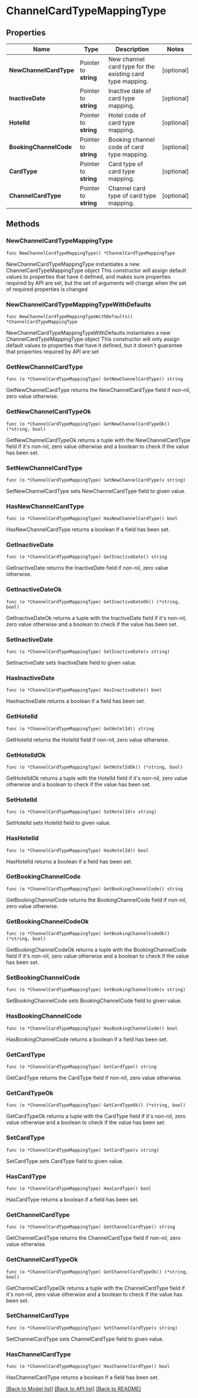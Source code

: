 # ChannelCardTypeMappingType

## Properties

Name | Type | Description | Notes
------------ | ------------- | ------------- | -------------
**NewChannelCardType** | Pointer to **string** | New channel card type for the existing card type mapping. | [optional] 
**InactiveDate** | Pointer to **string** | Inactive date of card type mapping. | [optional] 
**HotelId** | Pointer to **string** | Hotel code of card type mapping. | [optional] 
**BookingChannelCode** | Pointer to **string** | Booking channel code of card type mapping. | [optional] 
**CardType** | Pointer to **string** | Card type of card type mapping. | [optional] 
**ChannelCardType** | Pointer to **string** | Channel card type of card type mapping. | [optional] 

## Methods

### NewChannelCardTypeMappingType

`func NewChannelCardTypeMappingType() *ChannelCardTypeMappingType`

NewChannelCardTypeMappingType instantiates a new ChannelCardTypeMappingType object
This constructor will assign default values to properties that have it defined,
and makes sure properties required by API are set, but the set of arguments
will change when the set of required properties is changed

### NewChannelCardTypeMappingTypeWithDefaults

`func NewChannelCardTypeMappingTypeWithDefaults() *ChannelCardTypeMappingType`

NewChannelCardTypeMappingTypeWithDefaults instantiates a new ChannelCardTypeMappingType object
This constructor will only assign default values to properties that have it defined,
but it doesn't guarantee that properties required by API are set

### GetNewChannelCardType

`func (o *ChannelCardTypeMappingType) GetNewChannelCardType() string`

GetNewChannelCardType returns the NewChannelCardType field if non-nil, zero value otherwise.

### GetNewChannelCardTypeOk

`func (o *ChannelCardTypeMappingType) GetNewChannelCardTypeOk() (*string, bool)`

GetNewChannelCardTypeOk returns a tuple with the NewChannelCardType field if it's non-nil, zero value otherwise
and a boolean to check if the value has been set.

### SetNewChannelCardType

`func (o *ChannelCardTypeMappingType) SetNewChannelCardType(v string)`

SetNewChannelCardType sets NewChannelCardType field to given value.

### HasNewChannelCardType

`func (o *ChannelCardTypeMappingType) HasNewChannelCardType() bool`

HasNewChannelCardType returns a boolean if a field has been set.

### GetInactiveDate

`func (o *ChannelCardTypeMappingType) GetInactiveDate() string`

GetInactiveDate returns the InactiveDate field if non-nil, zero value otherwise.

### GetInactiveDateOk

`func (o *ChannelCardTypeMappingType) GetInactiveDateOk() (*string, bool)`

GetInactiveDateOk returns a tuple with the InactiveDate field if it's non-nil, zero value otherwise
and a boolean to check if the value has been set.

### SetInactiveDate

`func (o *ChannelCardTypeMappingType) SetInactiveDate(v string)`

SetInactiveDate sets InactiveDate field to given value.

### HasInactiveDate

`func (o *ChannelCardTypeMappingType) HasInactiveDate() bool`

HasInactiveDate returns a boolean if a field has been set.

### GetHotelId

`func (o *ChannelCardTypeMappingType) GetHotelId() string`

GetHotelId returns the HotelId field if non-nil, zero value otherwise.

### GetHotelIdOk

`func (o *ChannelCardTypeMappingType) GetHotelIdOk() (*string, bool)`

GetHotelIdOk returns a tuple with the HotelId field if it's non-nil, zero value otherwise
and a boolean to check if the value has been set.

### SetHotelId

`func (o *ChannelCardTypeMappingType) SetHotelId(v string)`

SetHotelId sets HotelId field to given value.

### HasHotelId

`func (o *ChannelCardTypeMappingType) HasHotelId() bool`

HasHotelId returns a boolean if a field has been set.

### GetBookingChannelCode

`func (o *ChannelCardTypeMappingType) GetBookingChannelCode() string`

GetBookingChannelCode returns the BookingChannelCode field if non-nil, zero value otherwise.

### GetBookingChannelCodeOk

`func (o *ChannelCardTypeMappingType) GetBookingChannelCodeOk() (*string, bool)`

GetBookingChannelCodeOk returns a tuple with the BookingChannelCode field if it's non-nil, zero value otherwise
and a boolean to check if the value has been set.

### SetBookingChannelCode

`func (o *ChannelCardTypeMappingType) SetBookingChannelCode(v string)`

SetBookingChannelCode sets BookingChannelCode field to given value.

### HasBookingChannelCode

`func (o *ChannelCardTypeMappingType) HasBookingChannelCode() bool`

HasBookingChannelCode returns a boolean if a field has been set.

### GetCardType

`func (o *ChannelCardTypeMappingType) GetCardType() string`

GetCardType returns the CardType field if non-nil, zero value otherwise.

### GetCardTypeOk

`func (o *ChannelCardTypeMappingType) GetCardTypeOk() (*string, bool)`

GetCardTypeOk returns a tuple with the CardType field if it's non-nil, zero value otherwise
and a boolean to check if the value has been set.

### SetCardType

`func (o *ChannelCardTypeMappingType) SetCardType(v string)`

SetCardType sets CardType field to given value.

### HasCardType

`func (o *ChannelCardTypeMappingType) HasCardType() bool`

HasCardType returns a boolean if a field has been set.

### GetChannelCardType

`func (o *ChannelCardTypeMappingType) GetChannelCardType() string`

GetChannelCardType returns the ChannelCardType field if non-nil, zero value otherwise.

### GetChannelCardTypeOk

`func (o *ChannelCardTypeMappingType) GetChannelCardTypeOk() (*string, bool)`

GetChannelCardTypeOk returns a tuple with the ChannelCardType field if it's non-nil, zero value otherwise
and a boolean to check if the value has been set.

### SetChannelCardType

`func (o *ChannelCardTypeMappingType) SetChannelCardType(v string)`

SetChannelCardType sets ChannelCardType field to given value.

### HasChannelCardType

`func (o *ChannelCardTypeMappingType) HasChannelCardType() bool`

HasChannelCardType returns a boolean if a field has been set.


[[Back to Model list]](../README.md#documentation-for-models) [[Back to API list]](../README.md#documentation-for-api-endpoints) [[Back to README]](../README.md)


